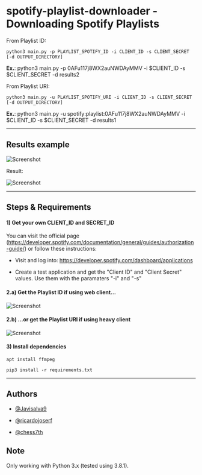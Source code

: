 # spotify-playlist-downloader - Downloading Spotify Playlists

From Playlist ID:
```
python3 main.py -p PLAYLIST_SPOTIFY_ID -i CLIENT_ID -s CLIENT_SECRET [-d OUTPUT_DIRECTORY]
```

**Ex.**: python3 main.py -p 0AFu117j8WX2auNWDAyMMV -i $CLIENT_ID -s $CLIENT_SECRET -d results2

From Playlist URI:
```
python3 main.py -u PLAYLIST_SPOTIFY_URI -i CLIENT_ID -s CLIENT_SECRET [-d OUTPUT_DIRECTORY]
```

**Ex.**: python3 main.py -u spotify:playlist:0AFu117j8WX2auNWDAyMMV -i $CLIENT_ID -s $CLIENT_SECRET -d results1

--------------------------------------------------


## Results example

![Screenshot](https://i.imgur.com/6DyO0Tz.jpg)


Result:

![Screenshot](https://i.imgur.com/EzNTbPx.png)


--------------------------------------------------


## Steps & Requirements

#### 1) Get your own CLIENT_ID and SECRET_ID

You can visit the official page (https://developer.spotify.com/documentation/general/guides/authorization-guide/) or follow these instructions:

- Visit and log into: https://developer.spotify.com/dashboard/applications

- Create a test application and get the "Client ID" and "Client Secret" values. Use them with the paramaters "-i" and "-s"


#### 2.a) Get the Playlist ID if using web client...

![Screenshot](https://i.imgur.com/70VDD4K.png)


#### 2.b) ...or get the Playlist URI if using heavy client

![Screenshot](https://i.imgur.com/YliDKpR.png)


#### 3) Install dependencies

```
apt install ffmpeg

pip3 install -r requirements.txt
```

-----------------------------

## Authors

- [@Javisalva9](https://github.com/Javisalva9)

- [@ricardojoserf](https://github.com/ricardojoserf)

- [@chess7th](https://github.com/chess-seventh)


## Note

Only working with Python 3.x (tested using 3.8.1).
